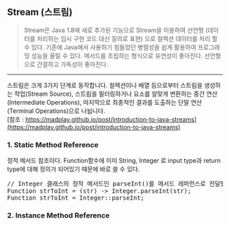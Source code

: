 ## Stream (스트림)
> Stream은 Java 1.8에 새로 추가된 기능으로 Stream을 이용하여 선언형 (데이터를 처리하는 임시 구현 코드 대신 질의로 표현) 으로 컬렉션 데이터를 처리 할 수 있다.
> 기존에 Java에서 사용하기 힘들었던 병렬성을 쉽게 활용하여 프로그래밍 성능을 올릴 수 있다.
> 메서드를 조립하는 형식으로 유연성이 좋아진다.
> 선언형으로 간결하고 가독성이 좋아진다.

* * *

스트림은 크게 3가지 단계로 동작합니다. 컬렉션이나 배열 등으로부터 스트림을 생성하는 작업(Stream Source), 스트림을 필터링하거나 요소를 알맞게 변환하는 중간 연산(Intermediate Operations), 마지막으로 최종적인 결과를 도출하는 단말 연산(Terminal Operations)으로 나뉩니다.   
[참조 : https://madplay.github.io/post/introduction-to-java-streams](https://madplay.github.io/post/introduction-to-java-streams)

### 1. Static Method Reference
정적 메서드 참조이다. Function함수에 이미 String, Integer 로 input type과 return type에 대해 정의가 되어있기 때문에 바로 쓸 수 있다.   
<pre>
// Integer 클래스의 정적 메서드인 parseInt()를 메서드 레퍼런스로 전달했다. 
Function<String, Integer> strToInt = (str) -> Integer.parseInt(str);
Function<String, Integer> strToInt = Integer::parseInt;
</pre>

### 2. Instance Method Reference

